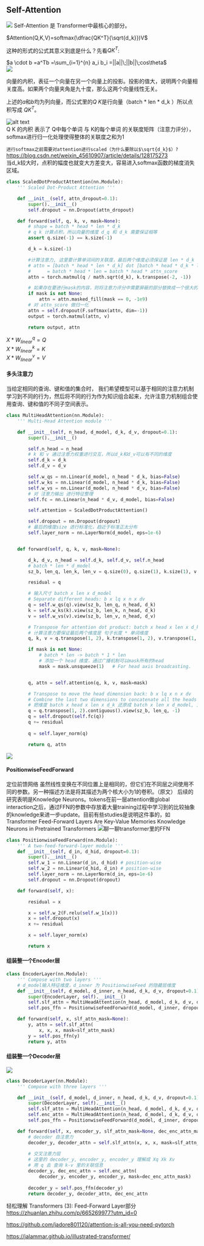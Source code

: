 ## Self-Attention
![](https://pic3.zhimg.com/80/v2-7c005cd0447c6aaad2bd531b0bd21456_720w.webp)
Self-Attention 是 Transformer中最核心的部分。

$Attention(Q,K,V)=softmax(\dfrac{QK^T}{\sqrt{d_k}})V$

这种的形式的公式其意义到底是什么？先看$QK^T$:  

$a \cdot b =a^Tb =\sum_{i=1}^{n} a_i b_i =||a||\;||b||\;cos\theta$  
![](https://upload.wikimedia.org/wikipedia/commons/7/72/Scalarproduct.gif)

向量的内积，表征一个向量在另一个向量上的投影。投影的值大，说明两个向量相关度高。如果两个向量夹角是九十度，那么这两个向量线性无关。

上述的$a$和$b$均为列向量，而公式里的$Q$ $K$是行向量（batch * len * d_k ）所以点积写成 $QK^T$。

![alt text](image.png)  
Q K 的内积 表示了 Q中每个单词 与 K的每个单词 的关联度矩阵（注意力评分），softmax进行归一化处理使得整体的关联度之和为1

`进行softmax之前需要对attention进行scaled（为什么要除以$\sqrt{d_k}$）?`
https://blog.csdn.net/weixin_45610907/article/details/128175273  
当d_k较大时，点积的幅度也就变大方差变大，容易进入softmax函数的梯度消失区域。


```py
class ScaledDotProductAttention(nn.Module):
    ''' Scaled Dot-Product Attention '''

    def __init__(self, attn_dropout=0.1):
        super().__init__()
        self.dropout = nn.Dropout(attn_dropout)

    def forward(self, q, k, v, mask=None):
        # shape = batch * head * len * d_k 
        # q k 计算点积，所以向量的维度 d_q 和 d_k 需要保证相等
        assert q.size(-1) == k.size(-1)

        d_k = k.size(-1)

        #计算注意力, 这里要计算单词间的关联度，最后两个维度必须保证是 len * d_k
        # attn = [batch * head * len * d_k] dot [batch * head * d_k * len]
        #      = batch * head * len = batch * head * attn_score
        attn = torch.matmul(q / math.sqrt(d_k), k.transpose(-2, -1))

        # 如果存在要进行mask的内容，则将注意力评分中需要屏蔽的部分替换成一个很大的负数
        if mask is not None:
            attn = attn.masked_fill(mask == 0, -1e9)
        # 对 attn_score 做归一化
        attn = self.dropout(F.softmax(attn, dim=-1))
        output = torch.matmul(attn, v)

        return output, attn
```
$X * W_{linear}^q=Q$  
$X * W_{linear}^k=K$  
$X * W_{linear}^v=V$ 

#### 多头注意力
当给定相同的查询、键和值的集合时， 我们希望模型可以基于相同的注意力机制学习到不同的行为，然后将不同的行为作为知识组合起来，允许注意力机制组合使用查询、键和值的不同子空间表示。

```py
class MultiHeadAttention(nn.Module):
    ''' Multi-Head Attention module '''

    def __init__(self, n_head, d_model, d_k, d_v, dropout=0.1):
        super().__init__()

        self.n_head = n_head
        # k 和 v 通过注意力权重进行交互，所以d_k和d_v可以有不同的维度
        self.d_k = d_k
        self.d_v = d_v 

        self.w_qs = nn.Linear(d_model, n_head * d_k, bias=False)
        self.w_ks = nn.Linear(d_model, n_head * d_k, bias=False)
        self.w_vs = nn.Linear(d_model, n_head * d_v, bias=False)
        # 对 注意力输出 进行特征整理
        self.fc = nn.Linear(n_head * d_v, d_model, bias=False)

        self.attention = ScaledDotProductAttention()

        self.dropout = nn.Dropout(dropout)
        # 最后的维度size 进行标准化，趋近于标准正太分布 
        self.layer_norm = nn.LayerNorm(d_model, eps=1e-6)


    def forward(self, q, k, v, mask=None):

        d_k, d_v, n_head = self.d_k, self.d_v, self.n_head
        # batch * len * d_model
        sz_b, len_q, len_k, len_v = q.size(0), q.size(1), k.size(1), v.size(1)

        residual = q

        # 输入尺寸 batch x len x d_model
        # Separate different heads: b x lq x n x dv
        q = self.w_qs(q).view(sz_b, len_q, n_head, d_k)
        k = self.w_ks(k).view(sz_b, len_k, n_head, d_k)
        v = self.w_vs(v).view(sz_b, len_v, n_head, d_v)

        # Transpose for attention dot product: batch x head x len x d_k
        # 计算注意力要保证最后两个维度是 句子长度 * 单词维度
        q, k, v = q.transpose(1, 2), k.transpose(1, 2), v.transpose(1, 2)

        if mask is not None:
            # batch * len -> batch * 1 * len
            # 添加一个 head 维度，通过广播机制可以mask所有的head
            mask = mask.unsqueeze(1)   # For head axis broadcasting.


        q, attn = self.attention(q, k, v, mask=mask)

        # Transpose to move the head dimension back: b x lq x n x dv
        # Combine the last two dimensions to concatenate all the heads together: b x lq x (n*dv)
        # 把维度 batch x head x len x d_k 还原成 batch x len x d_model, 方便残差
        q = q.transpose(1, 2).contiguous().view(sz_b, len_q, -1)
        q = self.dropout(self.fc(q))
        q += residual
        
        q = self.layer_norm(q)

        return q, attn
```
![](transformer_resideual_layer_norm_2.png)

#### PositionwiseFeedForward
定位前馈网络
虽然线性变换在不同位置上是相同的，但它们在不同层之间使用不同的参数。另一种描述方法是将其描述为两个核大小为1的卷积。（原文）
后续的研究表明是Knowledge Neurons。tokens在前一层attention做global interaction之后，通过FFN的参数中存放着大量training过程中学习到的比较抽象的knowledge来进一步update。目前有些studies是说明这件事的，如 
Transformer Feed-Forward Layers Are Key-Value Memories
Knowledge Neurons in Pretrained Transformers
![聊一聊transformer里的FFN](https://zhuanlan.zhihu.com/p/685943779)

```py
class PositionwiseFeedForward(nn.Module):
    ''' A two-feed-forward-layer module '''
    def __init__(self, d_in, d_hid, dropout=0.1):
        super().__init__()
        self.w_1 = nn.Linear(d_in, d_hid) # position-wise
        self.w_2 = nn.Linear(d_hid, d_in) # position-wise
        self.layer_norm = nn.LayerNorm(d_in, eps=1e-6)
        self.dropout = nn.Dropout(dropout)

    def forward(self, x):

        residual = x

        x = self.w_2(F.relu(self.w_1(x)))
        x = self.dropout(x)
        x += residual

        x = self.layer_norm(x)

        return x
```

#### 组装整一个Encoder层
```py
class EncoderLayer(nn.Module):
    ''' Compose with two layers '''
    # d_model输入特征维度，d_inner 为 PositionwiseFeed 的隐藏层维度
    def __init__(self, d_model, d_inner, n_head, d_k, d_v, dropout=0.1):
        super(EncoderLayer, self).__init__()
        self.slf_attn = MultiHeadAttention(n_head, d_model, d_k, d_v, dropout=dropout)
        self.pos_ffn = PositionwiseFeedForward(d_model, d_inner, dropout=dropout)

    def forward(self, x, slf_attn_mask=None):
        y, attn = self.slf_attn(
            x, x, x, mask=slf_attn_mask)
        y = self.pos_ffn(y)
        return y, attn
```

#### 组装整一个Decoder层
![](https://pic2.zhimg.com/80/v2-84276332e93b9b0d65170a70cfbc9679_720w.webp)
```py
class DecoderLayer(nn.Module):
    ''' Compose with three layers '''

    def __init__(self, d_model, d_inner, n_head, d_k, d_v, dropout=0.1):
        super(DecoderLayer, self).__init__()
        self.slf_attn = MultiHeadAttention(n_head, d_model, d_k, d_v, dropout=dropout)
        self.enc_attn = MultiHeadAttention(n_head, d_model, d_k, d_v, dropout=dropout)
        self.pos_ffn = PositionwiseFeedForward(d_model, d_inner, dropout=dropout)

    def forward(self, x, encoder_y, slf_attn_mask=None, dec_enc_attn_mask=None):
        # decoder 自注意力
        decoder_y, decoder_attn = self.slf_attn(x, x, x, mask=slf_attn_mask)
        
        # 交叉注意力层
        # 这里的 decoder_y, encoder_y, encoder_y 理解成 Xq Xk Xv
        # 用 q 去 查询 k-v 里的关联信息
        decoder_y, dec_enc_attn = self.enc_attn(
            decoder_y, encoder_y, encoder_y, mask=dec_enc_attn_mask)
        
        decoder_y = self.pos_ffn(decoder_y)
        return decoder_y, decoder_attn, dec_enc_attn
```



轻松理解 Transformers (3): Feed-Forward Layer部分
https://zhuanlan.zhihu.com/p/665269977?utm_id=0


https://github.com/jadore801120/attention-is-all-you-need-pytorch

https://jalammar.github.io/illustrated-transformer/
